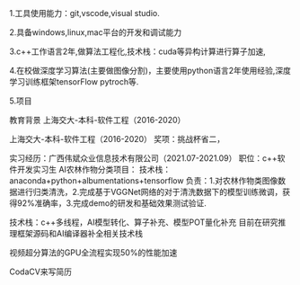 1.工具使用能力：git,vscode,visual studio.

2.具备windows,linux,mac平台的开发和调试能力

3.c++工作语言2年,做算法工程化,技术栈：cuda等异构计算进行算子加速,

4.在校做深度学习算法(主要做图像分割)，主要使用python语言2年使用经验,深度学习训练框架tensorFlow pytroch等.

5.项目

教育背景
上海交大-本科-软件工程（2016-2020）


上海交大-本科-软件工程（2016-2020）
奖项：挑战杯省二，

实习经历：广西伟斌众业信息技术有限公司（2021.07-2021.09）
职位：c++软件开发实习生
AI农林作物分类项目：
技术栈：anaconda+python+albumentations+tensorflow
负责：1.对农林作物类图像数据进行归类清洗，2.完成基于VGGNet网络的对于清洗数据下的模型训练微调，获得92%准确率，3.完成demo的研发和基础效果测试验证.


技术栈：c++多线程，AI模型转化、算子补充、模型POT量化补充
目前在研究推理框架源码和AI编译器补全相关技术栈

视频超分算法的GPU全流程实现50%的性能加速

CodaCV来写简历

